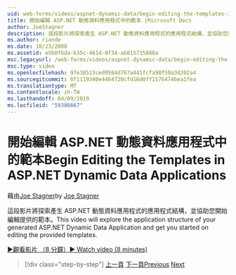 ```yaml
---
uid: web-forms/videos/aspnet-dynamic-data/begin-editing-the-templates-in-aspnet-dynamic-data-applications
title: 開始編輯 ASP.NET 動態資料應用程式中的範本 |Microsoft Docs
author: JoeStagner
description: 這段影片將探索產生 ASP.NET 動態資料應用程式的應用程式結構，並協助您開始編輯提供的範本。
ms.author: riande
ms.date: 10/23/2008
ms.assetid: e5b0f6da-635c-461d-8f34-ab815715888a
msc.legacyurl: /web-forms/videos/aspnet-dynamic-data/begin-editing-the-templates-in-aspnet-dynamic-data-applications
msc.type: video
ms.openlocfilehash: 97e38513ced9584d767a441fcfa98f59a3d202a4
ms.sourcegitcommit: 0f1119340e4464720cfd16d0ff15764746ea1fea
ms.translationtype: MT
ms.contentlocale: zh-TW
ms.lasthandoff: 04/09/2019
ms.locfileid: "59386667"
---
```

# <a name="begin-editing-the-templates-in-aspnet-dynamic-data-applications"></a><span data-ttu-id="af505-103">開始編輯 ASP.NET 動態資料應用程式中的範本</span><span class="sxs-lookup"><span data-stu-id="af505-103">Begin Editing the Templates in ASP.NET Dynamic Data Applications</span></span>

<span data-ttu-id="af505-104">藉由[Joe Stagner](https://github.com/JoeStagner)</span><span class="sxs-lookup"><span data-stu-id="af505-104">by [Joe Stagner](https://github.com/JoeStagner)</span></span>

<span data-ttu-id="af505-105">這段影片將探索產生 ASP.NET 動態資料應用程式的應用程式結構，並協助您開始編輯提供的範本。</span><span class="sxs-lookup"><span data-stu-id="af505-105">This video will explore the application structure of your generated ASP.NET Dynamic Data Application and get you started on editing the provided templates.</span></span>

[<span data-ttu-id="af505-106">&#9654;觀看影片 （8 分鐘）</span><span class="sxs-lookup"><span data-stu-id="af505-106">&#9654; Watch video (8 minutes)</span></span>](https://channel9.msdn.com/Blogs/ASP-NET-Site-Videos/begin-editing-the-templates-in-aspnet-dynamic-data-applications)

> [!div class="step-by-step"]
> <span data-ttu-id="af505-107">[上一頁](getting-started-with-dynamic-data.md)
> [下一頁](begin-modifying-dynamic-data-applications-with-url-routing.md)</span><span class="sxs-lookup"><span data-stu-id="af505-107">[Previous](getting-started-with-dynamic-data.md)
[Next](begin-modifying-dynamic-data-applications-with-url-routing.md)</span></span>
